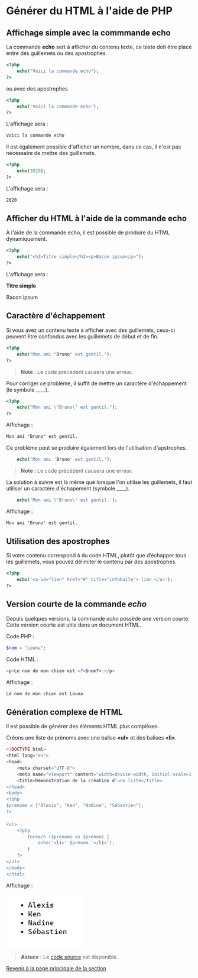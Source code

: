 # Générer du HTML à l'aide de PHP

## Affichage simple avec la commmande echo

La commande __echo__ sert à afficher du contenu texte, ce texte doit être placé entre des guillemets ou des apostrophes.

```php
<?php
    echo("Voici la commande echo");
?>
```

ou avec des apostrophes

```php
<?php
    echo('Voici la commande echo');
?>
```

L'affichage sera :

```txt
Voici la commande echo
```

Il est également possible d'afficher un nombre, dans ce cas, il n'est pas nécessaire de mettre des guillemets.

```php
<?php
    echo(2020);
?>
```

L'affichage sera :

```txt
2020
```

## Afficher du HTML à l'aide de la commande echo

À l'aide de la commande echo, il est possible de produire du HTML dynamiquement.

```php
<?php
    echo("<h3>Titre simple</h3><p>Bacon ipsum</p>");
?>
```

L'affichage sera :

__Titre simple__

Bacon ipsum

## Caractère d'échappement

Si vous avez un contenu texte à afficher avec des guillemets, ceux-ci peuvent être confondus avec les guillemets de début et de fin.

```php
<?php
    echo("Mon ami "Bruno" est gentil.");
?>
```

>**Note :** Le code précédent causera une erreur.

Pour corriger ce problème, il suffit de mettre un caractère d'échappement (le symbole __\__).

```php
<?php
    echo("Mon ami \"Bruno\" est gentil.");
?>
```

Affichage :

```txt
Mon ami "Bruno" est gentil.
```

Ce problème peut se produire également lors de l'utilisation d'apstrophes.

```php
    echo('Mon ami 'Bruno' est gentil.');
```

>**Note :** Le code précédent causera une erreur.

La solution à suivre est là même que lorsque l'on utilise les guillemets, il faut utiliser un caractère d'échapement (symbole __\__).

```php
    echo('Mon ami \'Bruno\' est gentil.');
```

Affichage :

```txt
Mon ami 'Bruno' est gentil.
```

## Utilisation des apostrophes

Si votre contenu correspond à du code HTML, plutôt que d’échapper tous les guillemets, vous pouvez délimiter le contenu par des apostrophes.

```php
<?php
    echo('<a id="lien" href="#" title="infobulle"> lien </a>');
?>
```

## Version courte de la commande _echo_

Depuis quelques versions, la commande _echo_ possède une version courte. Cette version courte est utile dans un document HTML. __<?="ma valeur"?>__

Code PHP :

```php
$nom = "Louna";
```

Code HTML :

```php
<p>Le nom de mon chien est <?=$nom?>.</p>
```

Affichage :

```php
Le nom de mon chien est Louna.
```

## Génération complexe de HTML

Il est possible de générer des éléments HTML plus complèxes.

Créons une liste de prénoms avec une balise __\<ul\>__ et des balises __\<li\>__.

```php
<!DOCTYPE html>
<html lang="en">
<head>
    <meta charset="UTF-8">
    <meta name="viewport" content="width=device-width, initial-scale=1.0">
    <title>Démonstration de la création d'une liste</title>
</head>
<body>
<?php
$prenoms = ["Alexis", "Ken", "Nadine", "Sébastien"];
?>

<ul>
    <?php
        foreach ($prenoms as $prenom) {
            echo('<li>'.$prenom.'</li>');
        }
    ?>
</ul>
</body>
</html>
```

Affichage :

![Afficher une liste de prénoms](../images/afficher-liste-prenom.PNG)

>**Astuce :** Le [code source](../src/exemple-interpretation-php/exemple-afficher-liste.php) est disponible.

[Revenir à la page principale de la section](README.md)
